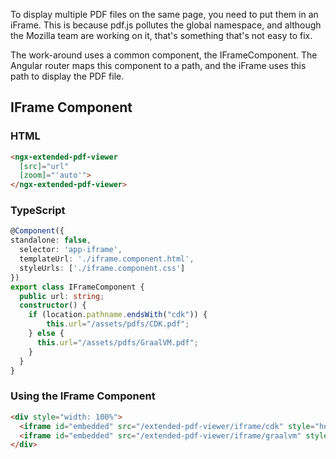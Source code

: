 To display multiple PDF files on the same page, you need to put them in an iFrame. This is because pdf.js pollutes the global namespace, and although the Mozilla team are working on it, that's something that's not easy to fix.

The work-around uses a common component, the IFrameComponent. The Angular router maps this component to a path, and the iFrame uses this path to display the PDF file.


## IFrame Component

### HTML

```html
<ngx-extended-pdf-viewer
  [src]="url"
  [zoom]="'auto'">
</ngx-extended-pdf-viewer>
```

### TypeScript

```typescript
@Component({
standalone: false, 
  selector: 'app-iframe',
  templateUrl: './iframe.component.html',
  styleUrls: ['./iframe.component.css']
})
export class IFrameComponent {
  public url: string;
  constructor() {
    if (location.pathname.endsWith("cdk")) {
        this.url="/assets/pdfs/CDK.pdf";
    } else {
      this.url="/assets/pdfs/GraalVM.pdf";
    }
  }
}
```

### Using the IFrame Component

```html
<div style="width: 100%">
  <iframe id="embedded" src="/extended-pdf-viewer/iframe/cdk" style="height: 100vh; width: 47%"></iframe>
  <iframe id="embedded" src="/extended-pdf-viewer/iframe/graalvm" style="height: 100vh; width: 47%; float: right"></iframe>
</div>
```
